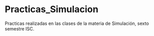 # Practicas_Simulacion
Practicas realizadas en las clases de la materia de Simulación, sexto semestre ISC.
